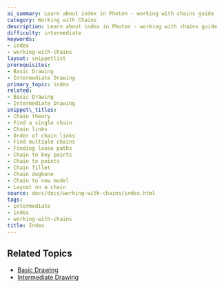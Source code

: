 ```yaml
---
ai_summary: Learn about index in Photon - working with chains guide
category: Working with Chains
description: Learn about index in Photon - working with chains guide
difficulty: intermediate
keywords:
- index
- working-with-chains
layout: snippetlist
prerequisites:
- Basic Drawing
- Intermediate Drawing
primary_topic: index
related:
- Basic Drawing
- Intermediate Drawing
snippet\_titles:
- Chain theory
- Find a single chain
- Chain links
- Order of chain links
- Find multiple chains
- Finding loose paths
- Chain to key points
- Chain to points
- Chain fillet
- Chain dogbone
- Chain to new model
- Layout on a chain
source: docs/docs/working-with-chains/index.html
tags:
- intermediate
- index
- working-with-chains
title: Index
---
```



## Related Topics

- [Basic Drawing](../index.md)
- [Intermediate Drawing](../index.md)
